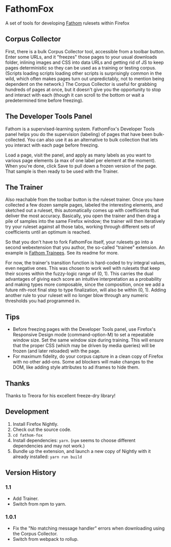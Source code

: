 # FathomFox

A set of tools for developing [Fathom](http://mozilla.github.io/fathom/) rulesets within Firefox

## Corpus Collector

First, there is a bulk Corpus Collector tool, accessible from a toolbar button. Enter some URLs, and it "freezes" those pages to your usual downloads folder, inlining images and CSS into data URLs and getting rid of JS to keep pages deterministic so they can be used as a training or testing corpus. (Scripts loading scripts loading other scripts is surprisingly common in the wild, which often makes pages turn out unpredictably, not to mention being dependent on the network.) The Corpus Collector is useful for grabbing hundreds of pages at once, but it doesn't give you the opportunity to stop and interact with each (though it can scroll to the bottom or wait a predetermined time before freezing).

## The Developer Tools Panel

Fathom is a supervised-learning system. FathomFox's Developer Tools panel helps you do the supervision (labeling) of pages that have been bulk-collected. You can also use it as an alternative to bulk collection that lets you interact with each page before freezing. 

Load a page, visit the panel, and apply as many labels as you want to various page elements (a max of one label per element at the moment). When you're done, click Save to pull down a frozen version of the page. That sample is then ready to be used with the Trainer.

## The Trainer

Also reachable from the toolbar button is the ruleset trainer. Once you have collected a few dozen sample pages, labeled the interesting elements, and sketched out a ruleset, this automatically comes up with coefficients that deliver the most accuracy. Basically, you open the trainer and then drag a pile of samples into the same Firefox window; the trainer will then iteratively try your ruleset against all those tabs, working through different sets of coefficients until an optimum is reached.

So that you don't have to fork FathomFox itself, your rulesets go into a second webextension that you author, the so-called "trainee" extension. An example is [Fathom Trainees](https://github.com/mozilla/fathom-trainees). See its readme for more.

For now, the trainer's transition function is hard-coded to try integral values, even negative ones. This was chosen to work well with rulesets that keep their scores within the fuzzy-logic range of (0, 1). This carries the dual advantages of giving each score an intuitive interpretation as a probability and making types more composable, since the composition, once we add a future nth-root final step to type finalization, will also be within (0, 1). Adding another rule to your ruleset will no longer blow through any numeric thresholds you had programmed in.

## Tips

* Before freezing pages with the Developer Tools panel, use Firefox's Responsive Design mode (command-option-M) to set a repeatable window size. Set the same window size during training. This will ensure that the proper CSS (which may be driven by media queries) will be frozen (and later reloaded) with the page.
* For maximum fidelity, do your corpus capture in a clean copy of Firefox with no other add-ons. Some ad blockers will make changes to the DOM, like adding style attributes to ad iframes to hide them.

## Thanks

Thanks to Treora for his excellent freeze-dry library!

## Development

1. Install Firefox Nightly.
2. Check out the source code.
3. `cd fathom-fox`
4. Install dependencies: `yarn`. (`npm` seems to choose different dependencies and may not work.)
5. Bundle up the extension, and launch a new copy of Nightly with it already installed: `yarn run build`

## Version History

### 1.1

* Add Trainer.
* Switch from npm to yarn.

### 1.0.1

* Fix the "No matching message handler" errors when downloading using the Corpus Collector.
* Switch from webpack to rollup.
